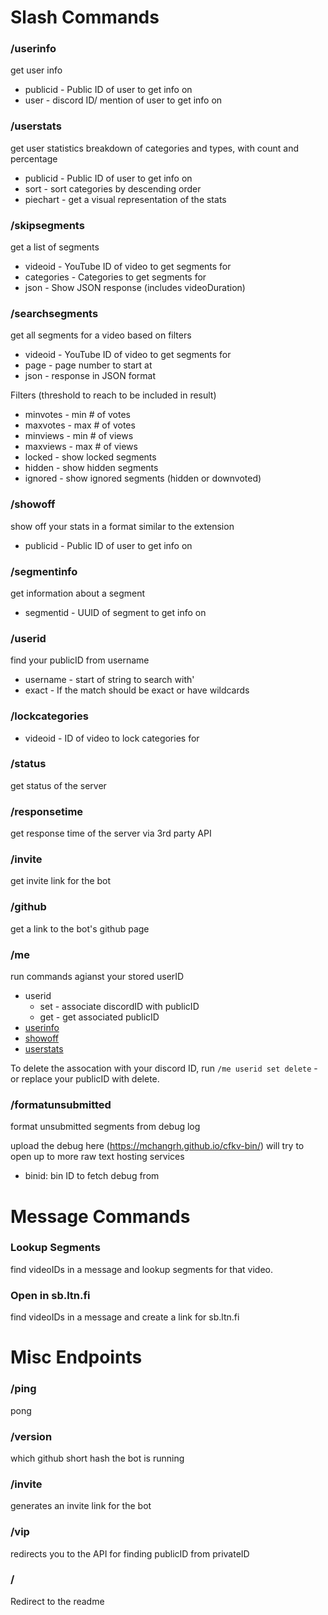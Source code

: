 # Slash Commands
### /userinfo
get user info
- publicid - Public ID of user to get info on
- user - discord ID/ mention of user to get info on

### /userstats
get user statistics
breakdown of categories and types, with count and percentage
- publicid - Public ID of user to get info on
- sort - sort categories by descending order
- piechart - get a visual representation of the stats

### /skipsegments
get a list of segments 
- videoid - YouTube ID of video to get segments for
- categories - Categories to get segments for
- json - Show JSON response (includes videoDuration)

### /searchsegments
get all segments for a video based on filters
- videoid - YouTube ID of video to get segments for
- page - page number to start at
- json - response in JSON format

Filters (threshold to reach to be included in result)
- minvotes - min # of votes
- maxvotes - max # of votes
- minviews - min # of views
- maxviews - max # of views
- locked - show locked segments
- hidden - show hidden segments
- ignored - show ignored segments (hidden or downvoted)

### /showoff
show off your stats in a format similar to the extension
- publicid - Public ID of user to get info on

### /segmentinfo
get information about a segment
- segmentid - UUID of segment to get info on

### /userid
find your publicID from username
- username - start of string to search with'
- exact - If the match should be exact or have wildcards

### /lockcategories
- videoid - ID of video to lock categories for

### /status
get status of the server

### /responsetime
get response time of the server via 3rd party API

### /invite
get invite link for the bot

### /github
get a link to the bot's github page

### /me
run commands agianst your stored userID
- userid
  - set - associate discordID with publicID
  - get - get associated publicID
- [userinfo](#userinfo)
- [showoff](#showoff)
- [userstats](#userstats)

To delete the assocation with your discord ID, run `/me userid set delete` - or replace your publicID with delete.

### /formatunsubmitted
format unsubmitted segments from debug log

upload the debug here (https://mchangrh.github.io/cfkv-bin/) will try to open up to more raw text hosting services

- binid: bin ID to fetch debug from

# Message Commands
### Lookup Segments
find videoIDs in a message and lookup segments for that video.

### Open in sb.ltn.fi
find videoIDs in a message and create a link for sb.ltn.fi

# Misc Endpoints
### /ping
pong

### /version
which github short hash the bot is running

### /invite
generates an invite link for the bot

### /vip
redirects you to the API for finding publicID from privateID

### /
Redirect to the readme